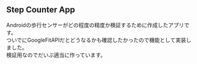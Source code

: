 ## Step Counter App
Androidの歩行センサーがどの程度の精度か検証するために作成したアプリです。  
ついでにGoogleFitAPIだとどうなるかも確認したかったので機能として実装しました。  
検証用なのでだいぶ適当に作っています。